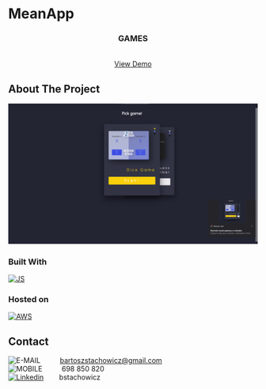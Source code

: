 # MeanApp

<div align="center">

<h3 align="center">GAMES</h3>

  <p align="center">
    <br />
    <a href="http://games-js.s3-website.eu-central-1.amazonaws.com">View Demo</a>
  </p>
</div>

<!-- ABOUT THE PROJECT -->

## About The Project

![MEAN_PREVIEW][preview-app]
<br/>

### Built With

[![JS][javascript]][javascript-url]

### Hosted on

[![AWS][aws]][aws-url]

## Contact

![E-MAIL][gmail-addres]&nbsp;&nbsp;&nbsp;&nbsp;&nbsp;&nbsp;&nbsp;&nbsp;&nbsp;&nbsp;bartoszstachowicz@gmail.com <br/>
![MOBILE][phone-number]&nbsp;&nbsp;&nbsp;&nbsp;&nbsp;&nbsp;&nbsp;&nbsp;&nbsp;&nbsp;698 850 820 <br/>
[![Linkedin][linkedin]][linkedin-url]&nbsp;&nbsp;&nbsp;&nbsp;&nbsp;&nbsp;&nbsp;&nbsp;bstachowicz <br/>

<!-- URL's -->

[aws]: https://img.shields.io/badge/AWS-2C384A?style=for-the-badge&logo=Amazon&logoColor=FFCB2B
[aws-url]: https://aws.amazon.com/
[javascript-url]: https://www.javascript.com/
[javascript]: https://img.shields.io/badge/JavaScript-black?style=for-the-badge&logo=JavaScript
[preview-app]: Main/preview.png
[github-issue]: https://img.shields.io/github/issues/BartekStachowicz/my-recipe-book?color=%235FBFF9&style=flat-square
[linkedin]: https://img.shields.io/badge/Linkedin-0072b1?style=for-the-badge&logo=LinkedIn
[linkedin-url]: https://linkedin.com/in/bstachowicz
[gmail-addres]: https://img.shields.io/badge/email-whitesmoke?style=for-the-badge&logo=Gmail
[phone-number]: https://img.shields.io/badge/mobile-whitesmoke?style=for-the-badge&logo=Gmail&logoColor=black
